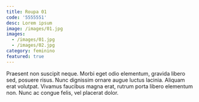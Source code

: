 ```yaml
---
title: Roupa 01
code: '5555551'
desc: Lorem ipsum
image: /images/01.jpg
images:
  - /images/01.jpg
  - /images/02.jpg
category: feminino
featured: true
---
```


Praesent non suscipit neque. Morbi eget odio elementum, gravida libero sed, posuere risus. Nunc dignissim ornare augue luctus lacinia. Aliquam erat volutpat. Vivamus faucibus magna erat, rutrum porta libero elementum non. Nunc ac congue felis, vel placerat dolor.
